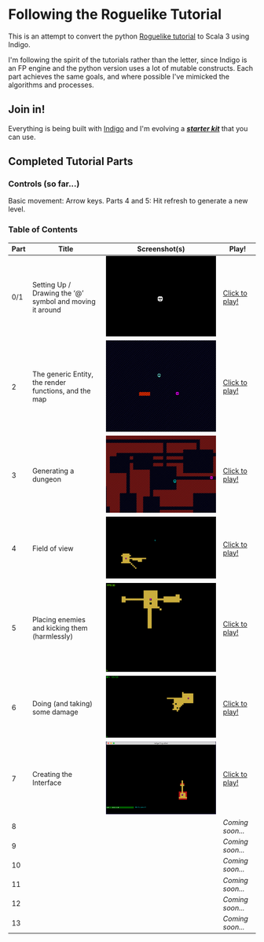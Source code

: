 # Following the Roguelike Tutorial

This is an attempt to convert the python [Roguelike tutorial](http://rogueliketutorials.com/tutorials/tcod/) to Scala 3 using Indigo.

I'm following the spirit of the tutorials rather than the letter, since Indigo is an FP engine and the python version uses a lot of mutable constructs. Each part achieves the same goals, and where possible I've mimicked the algorithms and processes.

## Join in!

Everything is being built with [Indigo](https://indigoengine.io/) and I'm evolving a [***starter kit***](https://github.com/PurpleKingdomGames/indigo-roguelike-starterkit) that you can use.

## Completed Tutorial Parts

### Controls (so far...)

Basic movement: Arrow keys.
Parts 4 and 5: Hit refresh to generate a new level.

### Table of Contents

Part|Title|Screenshot(s)|Play!
---|---|---|---
0/1|Setting Up / Drawing the ‘@’ symbol and moving it around|![Part 1](part1/roguelike_part1.gif "Part 1")|[Click to play!](https://davesmith00000.github.io/roguelike-tutorial/part1/)
2|The generic Entity, the render functions, and the map|![Part 2](part2/roguelike-part2.gif "Part 2")|[Click to play!](https://davesmith00000.github.io/roguelike-tutorial/part2/)
3|Generating a dungeon|![Part 3](part3/roguelike-part3_2.gif "Part 3")|[Click to play!](https://davesmith00000.github.io/roguelike-tutorial/part3/)
4|Field of view|![Part 4](part4/roguelike-part4_2.gif "Part 4")|[Click to play!](https://davesmith00000.github.io/roguelike-tutorial/part4/)
5|Placing enemies and kicking them (harmlessly)|![Part 5](part5/roguelike_part5.gif "Part 5")|[Click to play!](https://davesmith00000.github.io/roguelike-tutorial/part5/)
6|Doing (and taking) some damage|![Part 6](part6/roguelike_part6.gif "Part 6")|[Click to play!](https://davesmith00000.github.io/roguelike-tutorial/part6/)
7|Creating the Interface|![Part 7](part7/roguelike_part7_2.gif "Part 7")|[Click to play!](https://davesmith00000.github.io/roguelike-tutorial/part7/)
8|||_Coming soon..._
9|||_Coming soon..._
10|||_Coming soon..._
11|||_Coming soon..._
12|||_Coming soon..._
13|||_Coming soon..._
